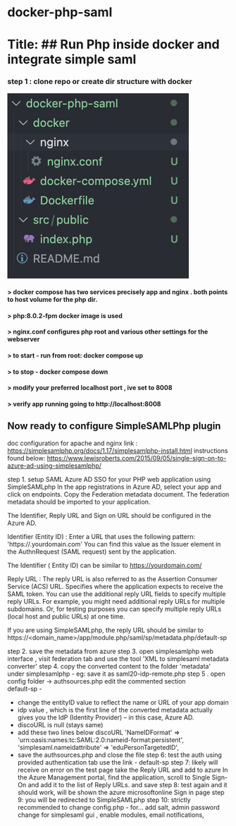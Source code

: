# docker-php-saml
# Title: ## Run Php inside docker and integrate simple saml 

### step 1 : clone repo or create dir structure with docker 

![Directory Structure](/images/dir.png?raw=true "Directory Structure")

#### > docker compose has two services precisely app and nginx . both points to host volume for the php dir.
#### > php:8.0.2-fpm docker image is used 
#### > nginx.conf configures php root and various other settings for the webserver
#### > to start - run from root: docker compose up
#### > to stop - docker compose down
#### > modify your preferred localhost port , ive set to 8008
#### > verify app running going to http://localhost:8008
## Now ready to configure SimpleSAMLPhp plugin
doc configuration for apache and nginx link :
https://simplesamlphp.org/docs/1.17/simplesamlphp-install.html
instructions found below:
https://www.lewisroberts.com/2015/09/05/single-sign-on-to-azure-ad-using-simplesamlphp/

step 1. setup SAML Azure AD SSO for your PHP web application using SimpleSAMLphp
In the app registrations in Azure AD, select your app and click on endpoints. Copy the Federation metadata document. The federation metadata should be imported to your application.

The Identifier, Reply URL and Sign on URL should be configured in the Azure AD.

Identifier (Entity ID) : Enter a URL that uses the following pattern: 'https://.yourdomain.com' You can find this value as the Issuer element in the AuthnRequest (SAML request) sent by the application.

The Identifier ( Entity ID) can be similar to https://yourdomain.com/

Reply URL : The reply URL is also referred to as the Assertion Consumer Service (ACS) URL. Specifies where the application expects to receive the SAML token. 
You can use the additional reply URL fields to specify multiple reply URLs. For example, you might need additional reply URLs for multiple subdomains. Or, for testing purposes you can specify multiple reply URLs (local host and public URLs) at one time.

If you are using SimpleSAMLphp, the reply URL should be similar to https://<domain_name>/app/module.php/saml/sp/metadata.php/default-sp

step 2. save the metadata from azure
step 3. open simplesamlphp web interface , visit federation tab and use the tool 'XML to simplesaml metadata converter'
step 4. copy the converted content to the folder 'metadata' under simplesamlphp - eg: save it as saml20-idp-remote.php
step 5 . open config folder -> authsources.php
edit the commented section  
default-sp - 
 - change the entityID value to reflect the name or URL of your app domain
 - idp value , which is the first line of the converted metadata actually gives you the IdP (Identity Provider) – in this case, Azure AD.
 - discoURL is null (stays same)
 - add these two lines below discoURL
 'NameIDFormat' => 'urn:oasis:names:tc:SAML:2.0:nameid-format:persistent',
'simplesaml.nameidattribute' => 'eduPersonTargetedID',
- save the authsources.php and close the file
step 6: test the auth using provided authentication tab 
use the link - default-sp
step 7: likely will receive on error on the test page
take the Reply URL and add to azure
In the Azure Management portal, find the application, scroll to Single Sign-On and add it to the list of Reply URLs.
and save
step 8: test again and it should work, will be shown  the azure microsoftonline Sign in page
step 9: you will be redirected to SimpleSAMLphp
step 10: strictly recommended to change config.php - for... add salt, admin password change for simplesaml gui , enable modules, email notifications, 



